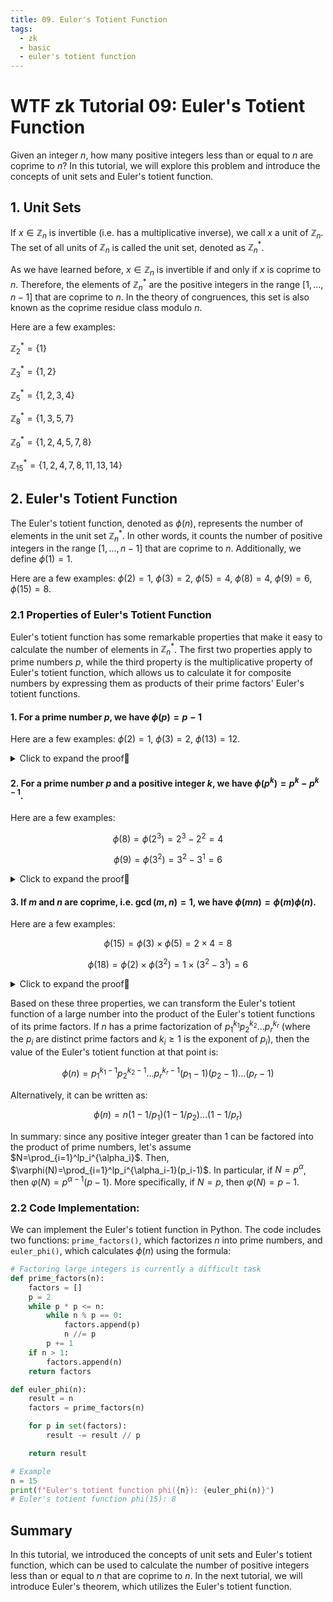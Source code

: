 ```yaml
---
title: 09. Euler's Totient Function
tags:
  - zk
  - basic
  - euler's totient function 
---
```


# WTF zk Tutorial 09: Euler's Totient Function

Given an integer $n$, how many positive integers less than or equal to $n$ are coprime to $n$? In this tutorial, we will explore this problem and introduce the concepts of unit sets and Euler's totient function.

## 1. Unit Sets

If $x \in \mathbb{Z}_n$ is invertible (i.e. has a multiplicative inverse), we call $x$ a unit of $\mathbb{Z}_n$. The set of all units of $\mathbb{Z}_n$ is called the unit set, denoted as $\mathbb{Z}_n^*$.

As we have learned before, $x \in \mathbb{Z}_n$ is invertible if and only if $x$ is coprime to $n$. Therefore, the elements of $\mathbb{Z}_n^*$ are the positive integers in the range $[1, ..., n-1]$ that are coprime to $n$. In the theory of congruences, this set is also known as the coprime residue class modulo $n$.

Here are a few examples:

$\mathbb{Z}^*_2 = \{1\}$

$\mathbb{Z}^*_3 = \{1,2\}$

$\mathbb{Z}^*_5 = \{1, 2, 3, 4\}$

$\mathbb{Z}^*_8 = \{1, 3, 5, 7\}$

$\mathbb{Z}^*_9 = \{1, 2, 4, 5, 7, 8\}$

$\mathbb{Z}^*_{15} = \{1, 2, 4, 7, 8, 11, 13, 14\}$

## 2. Euler's Totient Function

The Euler's totient function, denoted as $\phi(n)$, represents the number of elements in the unit set $\mathbb{Z}_n^*$. In other words, it counts the number of positive integers in the range $[1, ..., n-1]$ that are coprime to $n$. Additionally, we define $\phi(1) = 1$.

Here are a few examples: $\phi(2) = 1$, $\phi(3) = 2$, $\phi(5) = 4$, $\phi(8) = 4$, $\phi(9) = 6$, $\phi(15) = 8$.

### 2.1 Properties of Euler's Totient Function

Euler's totient function has some remarkable properties that make it easy to calculate the number of elements in $\mathbb{Z}_n^*$. The first two properties apply to prime numbers $p$, while the third property is the multiplicative property of Euler's totient function, which allows us to calculate it for composite numbers by expressing them as products of their prime factors' Euler's totient functions.

#### 1. For a prime number $p$, we have $\phi(p) = p-1$

Here are a few examples: $\phi(2) = 1$, $\phi(3) = 2$, $\phi(13) = 12$.

<details><summary>Click to expand the proof👀</summary>

Since $p$ is a prime number, every $x \in \mathbb{Z}_p$ is coprime to $p$, which means the set $[1, ..., p-1]$ has a total of $p-1$ elements.

</details>

#### 2. For a prime number $p$ and a positive integer $k$, we have $\phi(p^k) = p^k - p^{k-1}$.

Here are a few examples:

$$
\phi(8) = \phi(2^3) = 2^3 - 2^2 = 4
$$

$$
\phi(9) = \phi(3^2) = 3^2 - 3^1 = 6
$$

<details><summary>Click to expand the proof👀</summary>

In the range $[1, ..., p^k]$, there are a total of $p^k$ elements. Since $p$ is a prime number, only the multiples of $p$ in this range, i.e. $[p, 2p, 3p, ..., p^k - p, p^k]$, are divisible by $p$ and not coprime to $p$. Therefore, out of every $p$ numbers, only $1$ number is not coprime to $p$. There are a total of $p^k / p = p^{k-1}$ such groups of $p$ numbers. Thus, the number of numbers coprime to $p$ is $p^k - p^{k-1}$, and $\phi(p^k) = p^k - p^{k-1}$.

</details>

#### 3. If $m$ and $n$ are coprime, i.e. $\gcd(m,n)=1$, we have $\phi(mn) = \phi(m)\phi(n)$.

Here are a few examples:

$$
\phi(15) = \phi(3) \times \phi(5) = 2 \times 4 = 8
$$

$$
\phi(18) = \phi(2) \times \phi(3^2) = 1 \times (3^2 - 3^1) = 6
$$

<details><summary>Click to expand the proof👀</summary>

To prove that there is a bijective relationship between $\mathbb{Z}_{mn}^*$ and $\mathbb{Z}_m^* \times \mathbb{Z}_n^*$, we need to establish a mapping relationship $f: \mathbb{Z}_{mn}^* \to{\mathbb{Z}_m^* \times \mathbb{Z}_n^*}$, which uniquely determines the residues $a$ and $b$ modulo $m$ and $n$ respectively.

**Surjection**: Since $m$ and $n$ are coprime, the Chinese Remainder Theorem tells us that for any $(a, b) \in \mathbb{Z}_m^* \times \mathbb{Z}_n^*$, considering the system of congruences:

$x \equiv a \pmod{m}$

$x \equiv b \pmod{n}$

there exists a unique solution $x$. Therefore, for any element in $\mathbb{Z}_m^* \times \mathbb{Z}_n^*$, there exists an $x$ such that $f(x) = (a, b)$. Thus, $f$ is surjective, covering the entire set $\mathbb{Z}_m^* \times \mathbb{Z}_n^*$.

**Injection**: Assuming there are two different elements $x_1$ and $x_2$, we have $f(x_1) = f(x_2)$, which means 

$(x_1 \mod m, x_1 \mod n) = (x_2 \mod m, x_2 \mod n)$

This implies that $x_1 \equiv x_2 \pmod{m}$ and $x_1 \equiv x_2 \pmod{n}$. Therefore, we have $x_1 \equiv x_2 \pmod{mn}$. Thus, $x_1$ and $x_2$ are congruent modulo $mn$, proving that $f$ is injective.

Since $f$ is both surjective and injective, $f$ is bijective. Therefore, there exists a bijective relationship between $\mathbb{Z}_{mn}^*$ and $\mathbb{Z}_m^* \times \mathbb{Z}_n^*$, and their number of elements are equal, i.e. $\phi(mn) = \phi(m)\phi(n)$.

</details>


Based on these three properties, we can transform the Euler's totient function of a large number into the product of the Euler's totient functions of its prime factors. If $n$ has a prime factorization of $p_1^{k_1}p_2^{k_2}...p_r^{k_r}$ (where the $p_{i}$ are distinct prime factors and $k_i \ge 1$ is the exponent of $p_i$), then the value of the Euler's totient function at that point is:

$$
\phi(n) = p_1^{k_1-1}p_2^{k_2-1}...p_r^{k_r-1} (p_1 - 1) (p_2 -1)...(p_r-1) 
$$

Alternatively, it can be written as:

$$
\phi(n) = n (1 - 1/p_1) (1 -1/p_2)...(1-1/p_r) 
$$

In summary: since any positive integer greater than $1$ can be factored into the product of prime numbers, let's assume $N=\prod_{i=1}^lp_i^{\alpha_i}$. Then, $\varphi(N)=\prod_{i=1}^lp_i^{\alpha_i-1}(p_i-1)$. In particular, if $N=p^\alpha$, then $\varphi(N)=p^{\alpha-1}(p-1)$. More specifically, if $N=p$, then $\varphi(N)=p-1$.

### 2.2 Code Implementation:

We can implement the Euler's totient function in Python. The code includes two functions: `prime_factors()`, which factorizes $n$ into prime numbers, and `euler_phi()`, which calculates $\phi(n)$ using the formula:

```python
# Factoring large integers is currently a difficult task
def prime_factors(n):
    factors = []
    p = 2
    while p * p <= n:
        while n % p == 0:
            factors.append(p)
            n //= p
        p += 1
    if n > 1:
        factors.append(n)
    return factors

def euler_phi(n):
    result = n
    factors = prime_factors(n)

    for p in set(factors):
        result -= result // p

    return result

# Example
n = 15
print(f"Euler's totient function phi({n}): {euler_phi(n)}")
# Euler's totient function phi(15): 8
```

## Summary

In this tutorial, we introduced the concepts of unit sets and Euler's totient function, which can be used to calculate the number of positive integers less than or equal to $n$ that are coprime to $n$. In the next tutorial, we will introduce Euler's theorem, which utilizes the Euler's totient function.
```